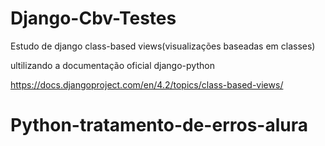 # Django-Cbv-Testes

Estudo de django class-based views(visualizações baseadas em classes)

ultilizando a documentação oficial django-python

https://docs.djangoproject.com/en/4.2/topics/class-based-views/
# Python-tratamento-de-erros-alura

